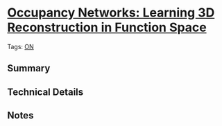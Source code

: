 



# [Occupancy Networks: Learning 3D Reconstruction in Function Space](https://www.cvlibs.net/publications/Mescheder2019CVPR.pdf)


Tags: [ON](tags/on.md)
## Summary

## Technical Details

## Notes
